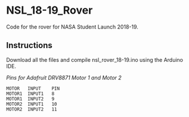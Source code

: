 # NSL_18-19_Rover
Code for the rover for NASA Student Launch 2018-19.

## Instructions
Download all the files and compile nsl_rover_18-19.ino using the Arduino IDE.

*Pins for Adafruit DRV8871 Motor 1 and Motor 2*

```
MOTOR   INPUT    PIN
MOTOR1  INPUT1   8
MOTOR1  INPUT2   9
MOTOR2  INPUT1   10
MOTOR2  INPUT2   11
```